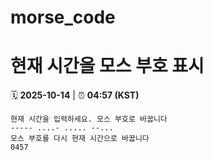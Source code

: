 # morse_code
# 현재 시간을 모스 부호 표시
<!-- MORSE_TIME_START -->
🗓️ **2025-10-14** | ⏰ **04:57 (KST)**

```
현재 시간을 입력하세요. 모스 부호로 바꿉니다
----- ....- ..... --...
모스 부호를 다시 현재 시간으로 바꿉니다
0457
```
<!-- MORSE_TIME_END -->
